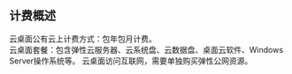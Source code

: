 ## 计费概述
云桌面公有云上计费方式：包年包月计费。<br>
云桌面套餐：包含弹性云服务器、云系统盘、云数据盘、桌面云软件、Windows Server操作系统等。
云桌面访问互联网，需要单独购买弹性公网资源。
